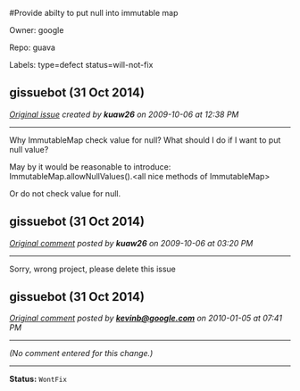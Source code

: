 #Provide abilty to put null into immutable map

Owner: google

Repo: guava

Labels: type=defect status=will-not-fix 

## gissuebot (31 Oct 2014)

_[Original issue](https://code.google.com/p/guava-libraries/issues/detail?id=7) created by **kuaw26** on 2009-10-06 at 12:38 PM_

---

Why ImmutableMap check value for null?
What should I do if I want to put null value?

May by it would be reasonable to introduce:
ImmutableMap.allowNullValues().&lt;all nice methods of ImmutableMap>

Or do not check value for null.


## gissuebot (31 Oct 2014)

_[Original comment](https://code.google.com/p/guava-libraries/issues/detail?id=7#c1) posted by **kuaw26** on 2009-10-06 at 03:20 PM_

---

Sorry, wrong project, please delete this issue


## gissuebot (31 Oct 2014)

_[Original comment](https://code.google.com/p/guava-libraries/issues/detail?id=7#c2) posted by **kevinb@google.com** on 2010-01-05 at 07:41 PM_

---

_(No comment entered for this change.)_

---

**Status:** `WontFix`


